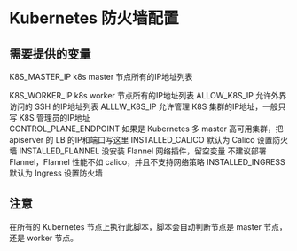# Kubernetes 防火墙配置


## 需要提供的变量
K8S_MASTER_IP           k8s master 节点所有的IP地址列表


K8S_WORKER_IP           k8s worker 节点所有的IP地址列表
ALLOW_K8S_IP            允许外界访问的 SSH 的IP地址列表
ALLLW_K8S_IP            允许管理 K8S 集群的IP地址，一般只写 K8S 管理员的IP地址<br/>
CONTROL_PLANE_ENDPOINT  如果是 Kubernetes 多 master 高可用集群，把 apiserver 的 LB 的IP和端口写这里
INSTALLED_CALICO        默认为 Calico 设置防火墙
INSTALLED_FLANNEL       没安装 Flannel 网络插件，留空变量
                        不建议部署 Flannel，Flannel 性能不如 calico，并且不支持网络策略
INSTALLED_INGRESS       默认为 Ingress 设置防火墙


## 注意
在所有的 Kubernetes 节点上执行此脚本，脚本会自动判断节点是 master 节点，还是 worker 节点。
